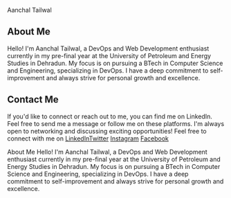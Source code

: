 Aanchal Tailwal

## About Me
Hello! I'm Aanchal Tailwal, a DevOps and Web Development enthusiast currently in my pre-final year at the University of Petroleum and Energy Studies in Dehradun. My focus is on pursuing a BTech in Computer Science and Engineering, specializing in DevOps. I have a deep commitment to self-improvement and always strive for personal growth and excellence.


## Contact Me

If you'd like to connect or reach out to me, you can find me on LinkedIn. Feel free to send me a message or follow me on these platforms. I'm always open to networking and discussing exciting opportunities!
Feel free to connect with me on [LinkedIn](https://www.linkedin.com/in/aanchal-tailwal-73a45a227)[Twitter]() [Instagram](https://instagram.com/aanchal_tailwal_?igshid=MzNlNGNkZWQ4Mg==) [Facebook](https://www.facebook.com/aanchal.tailwal)


About Me
Hello! I'm Aanchal Tailwal, a DevOps and Web Development enthusiast currently in my pre-final year at the University of Petroleum and Energy Studies in Dehradun. My focus is on pursuing a BTech in Computer Science and Engineering, specializing in DevOps. I have a deep commitment to self-improvement and always strive for personal growth and excellence.






